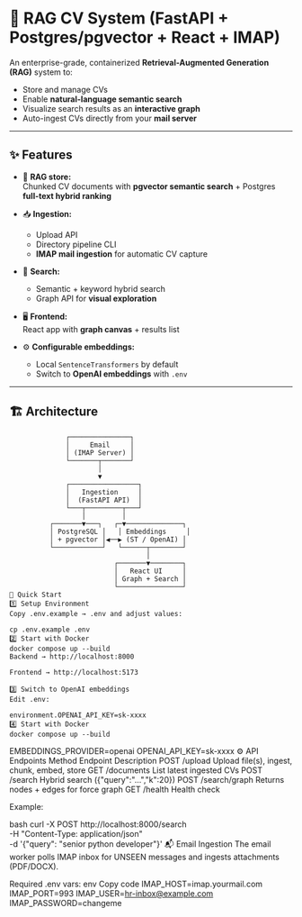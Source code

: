 # 📄 RAG CV System (FastAPI + Postgres/pgvector + React + IMAP)

An enterprise-grade, containerized **Retrieval-Augmented Generation (RAG)** system to:

- Store and manage CVs
- Enable **natural-language semantic search**
- Visualize search results as an **interactive graph**
- Auto-ingest CVs directly from your **mail server**

---

## ✨ Features

- 📂 **RAG store:**  
  Chunked CV documents with **pgvector semantic search** + Postgres **full-text hybrid ranking**

- 📥 **Ingestion:**

  - Upload API
  - Directory pipeline CLI
  - **IMAP mail ingestion** for automatic CV capture

- 🔎 **Search:**

  - Semantic + keyword hybrid search
  - Graph API for **visual exploration**

- 🖥️ **Frontend:**  
  React app with **graph canvas** + results list

- ⚙️ **Configurable embeddings:**
  - Local `SentenceTransformers` by default
  - Switch to **OpenAI embeddings** with `.env`

---

## 🏗️ Architecture

```plaintext
              ┌───────────────┐
              │     Email     │
              │ (IMAP Server) │
              └───────┬───────┘
                      │
                      ▼
              ┌─────────────────┐
              │   Ingestion     │
              │  (FastAPI API)  │
              └───┬─────────┬───┘
                  │         │
          ┌───────▼───┐   ┌─▼──────────────┐
          │ PostgreSQL │   │ Embeddings     │
          │ + pgvector │◀──▶ (ST / OpenAI) │
          └────────────┘   └──────┬────────┘
                                  │
                          ┌───────▼────────┐
                          │   React UI     │
                          │ Graph + Search │
                          └────────────────┘
🚀 Quick Start
1️⃣ Setup Environment
Copy .env.example → .env and adjust values:

cp .env.example .env
2️⃣ Start with Docker
docker compose up --build
Backend → http://localhost:8000

Frontend → http://localhost:5173

3️⃣ Switch to OpenAI embeddings
Edit .env:

environment.OPENAI_API_KEY=sk-xxxx
4️⃣ Start with Docker
docker compose up --build
```

EMBEDDINGS_PROVIDER=openai
OPENAI_API_KEY=sk-xxxx
⚙️ API Endpoints
Method Endpoint Description
POST /upload Upload file(s), ingest, chunk, embed, store
GET /documents List latest ingested CVs
POST /search Hybrid search ({"query":"…","k":20})
POST /search/graph Returns nodes + edges for force graph
GET /health Health check

Example:

bash
curl -X POST http://localhost:8000/search \
 -H "Content-Type: application/json" \
 -d '{"query": "senior python developer"}'
📬 Email Ingestion
The email worker polls IMAP inbox for UNSEEN messages and ingests attachments (PDF/DOCX).

Required .env vars:
env
Copy code
IMAP_HOST=imap.yourmail.com
IMAP_PORT=993
IMAP_USER=hr-inbox@example.com
IMAP_PASSWORD=changeme
